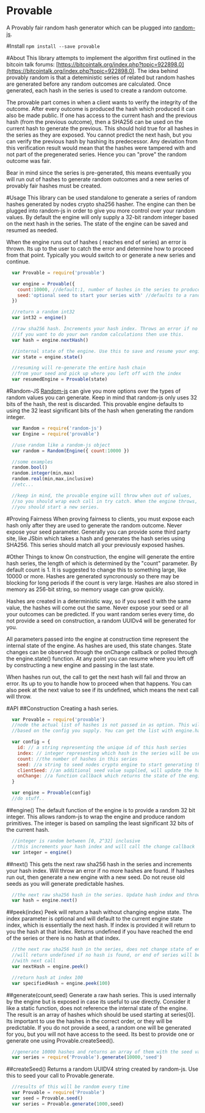 # Provable
A Provably fair random hash generator which can be plugged into [random-js](https://www.npmjs.com/package/random-js).

#Install
`npm install --save provable`

#About
This library attempts to implement the algorithm first outlined in the bitcoin talk forums:
[https://bitcointalk.org/index.php?topic=922898.0](https://bitcointalk.org/index.php?topic=922898.0).
The idea behind provably random is that a deteministic series of related but random hashes are generated before
any random outcomes are calculated. Once generated, each hash in the series is used to create a random outcome.  

The provable part comes in when a client wants to verify the integrity of the outcome. After every outcome
is produced the hash which produced it can also be made public. If one has access to the current hash and
the previous hash (from the previous outcome), then a SHA256 can be used on the current hash to generate the previous.
This should hold true for all hashes in the series as they are exposed. You cannot predict the next hash, but you
can verify the previous hash by hashing its predecessor. Any deviation from this verification result would mean that the hashes
were tampered with  and not part of the pregenerated series. Hence you can "prove" the random outcome was fair.

Bear in mind since the series is pre-generated, this means eventually you will run out of hashes to generate random outcomes
and a new series of provably fair hashes must be created.

#Usage
This library can be used standalone to generate a series of random hashes generated by nodes crypto sha256 hasher. The engine can then
be plugged into random-js in order to give you more control over your random values. By default
the engine will only supply a 32-bit random integer based on the next hash in the series. The 
state of the engine can be saved and resumed as needed.

When the engine runs out of hashes ( reaches end of series) an error is thrown. Its up to the user
to catch the error and determine how to proceed from that point. Typically you would switch to
or generate a new series and continue. 


```js
  var Provable = require('provable')

  var engine = Provable({
    count:10000, //default:1, number of hashes in the series to produce, takes longer depending on how big the number is
    seed:'optional seed to start your series with' //defaults to a random uuid4
  })

  //return a random int32
  var int32 = engine()

  //raw sha256 hash. Increments your hash index. Throws an error if no hashes left.
  //if you want to do your own random calculations then use this. 
  var hash = engine.nextHash()

  //internal state of the engine. Use this to save and resume your engine.
  var state = engine.state()

  //resuming will re-generate the entire hash chain 
  //from your seed and pick up where you left off with the index
  var resumedEngine = Provable(state)

```

#Random-JS
[Random-js](https://www.npmjs.com/package/random-js) can give you more options over the types of 
random values you can generate. Keep in mind that random-js only uses 32 bits of the hash, 
the rest is discarded. This provable engine defaults to using the 32 least significant bits of 
the hash when generating the random integer.

```js
  var Random = require('random-js')
  var Engine = require('provable')

  //use random like a random-js object
  var random = Random(Engine({ count:10000 })

  //some examples
  random.bool()
  random.integer(min,max)
  random.real(min,max,inclusive)
  //etc...

  //keep in mind, the provable engine will throw when out of values,
  //so you should wrap each call in try catch. When the engine throws,
  //you should start a new series.

```

#Proving Fairness
When proving fairness to clients, you must expose each hash only after they are used to 
generate the random outcome.  Never expose your seed parameter. Generally you can provide 
some third party site, like JSbin which takes a hash and generates the hash series 
using SHA256. This series should match all your previously exposed hashes. 


#Other Things to know
On construction, the engine will generate the entire hash series, the length of which is
determined by the "count" parameter. By default count is 1. It is suggested to change
this to something large, like 10000 or more.  Hashes are generated syncronously so 
there may be blocking for long periods if the count is very large. Hashes are also stored
in memory as 256-bit string, so memory usage can grow quickly.

Hashes are created in a deterministic way, so if you seed it with the same value, the hashes
will come out the same. Never expose your seed or all your outcomes can be predicted. If
you want random series every time, do not provide a seed on construction, a random UUIDv4 will
be generated for you. 

All parameters passed into the engine at construction time represent the internal state of the
engine. As hashes are used, this state changes. State changes can be observed through
the onChange callback or polled through the engine.state() function. At any point
you can resume where you left off by constructing a new engine and passing in the last state.

When hashes run out, the call to get the next hash will fail and throw an error. Its up to you
to handle how to proceed when that happens. You can also peek at the next value to see if its
undefined, which means the next call will throw.

#API
##Construction
Creating a hash series.

```js
  var Provable = require('provable')
  //node the actual list of hashes is not passed in as option. This will be generated on engine construction
  //based on the config you supply. You can get the list with engine.hashes()

  var config = {
    id: // a string representing the unique id of this hash series
    index: // integer representing which hash in the series will be used next
    count: //the number of hashes in this series
    seed: //a string to seed nodes crypto engine to start generating the first hash (last hash of series). Withold to seed with random hash.
    clientSeed: //an additional seed value supplied, will update the hash before being returned from nextHash()
    onChange: //a function callback which returns the state of the engine after every change. Optionally poll state instead with engine.state()
  }

  var engine = Provable(config)
  //do stuff..
```

##engine() 
The default function of the engine is to provide a random 32 bit integer. This allows random-js to wrap the engine
and produce random primitives. The integer is based on sampling the least significant 32 bits of the current hash.

```js
  //integer is random between [0, 2^32] inclusive
  //this increments your hash index and will call the change callback
  var integer = engine()
```

##next()
This gets the next raw sha256 hash in the series and increments your hash index. Will throw an error if no more hashes are found.
If hashes run out, then generate a new engine with a new seed. Do not reuse old seeds as you will generate predictable
hashes.

```js
  //the next raw sha256 hash in the series. Update hash index and throws if no more hashes found.
  var hash = engine.next()
```

##peek(index)
Peek will return a hash without changing engine state. The index parameter is optional and will
default to the current engine state index, which is essentially the next hash. If index is provided
it will return to you the hash at that index.  Returns undefined if you have reached the end of the
series or there is no hash at that index.
```js
  //the next raw sha256 hash in the series, does not change state of engine. 
  //will return undefined if no hash is found, or end of series will be reached
  //with next call
  var nextHash = engine.peek()

  //return hash at index 100
  var specifiedHash = engine.peek(100)
```


##generate(count,seed)
Generate a raw hash series. This is used internally by the engine but is exposed in case its useful
to use directly. Consider it like a static function, does not reference the internal state of the 
engine. The result is an array of hashes which should be used starting at series[0]. Its important
to use the hashes in the correct order, or they will be predictable. If you do not provide
a seed, a random one will be generated for you, but you will not have access to the seed. Its
best to provide one or generate one using Provable.createSeed().
```js
  //generate 10000 hashes and returns an array of them with the seed value of "seed"
  var series = require('Provable').generate(10000,'seed')
```


##createSeed()
Returns a random UUIDV4 string created by random-js. Use this to seed your call to Provable.generate.
```js
  //results of this will be random every time
  var Provable = require('Provable')
  var seed = Provable.seed()
  var series = Provable.generate(1000,seed)
```




